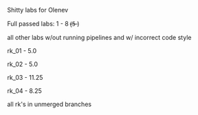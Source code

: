 Shitty labs for Olenev

Full passed labs: 1 - 8 (̶5̶ )

all other labs w/out running pipelines and w/ incorrect code style

rk_01 - 5.0

rk_02 - 5.0

rk_03 - 11.25

rk_04 - 8.25

all rk's in unmerged branches